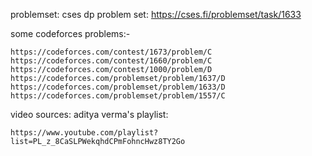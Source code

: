 problemset:
  cses dp problem set:
  https://cses.fi/problemset/task/1633
  
  some codeforces problems:- 
  
    https://codeforces.com/contest/1673/problem/C  
    https://codeforces.com/contest/1660/problem/C 
    https://codeforces.com/contest/1000/problem/D   
    https://codeforces.com/problemset/problem/1637/D  
    https://codeforces.com/problemset/problem/1633/D   
    https://codeforces.com/problemset/problem/1557/C 
    
  
  video sources: 
    aditya verma's playlist:
    
    https://www.youtube.com/playlist?list=PL_z_8CaSLPWekqhdCPmFohncHwz8TY2Go
    
    

